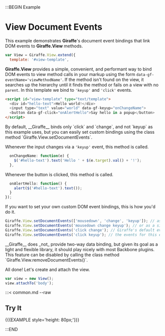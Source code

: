 :::BEGIN Example


# View Document Events

This example demonstrates __Giraffe__'s document event bindings that link DOM events
to __Giraffe.View__ methods.

```js
var View = Giraffe.View.extend({
  template: '#view-template',
```

__Giraffe.View__ provides a simple, convenient, and performant way to bind DOM
events to view method calls in your markup using the form
`data-gf-eventName='viewMethodName'`. If the method isn't found on the view, it
searches up the hierarchy until it finds the method or fails on a view with no
`parent`. In this template we bind to `'keyup'` and `'click'` events.

```html
<script id="view-template" type="text/template">
  <div id="hello-text">Hello world!</div>
  <input type="text" value="world" data-gf-keyup="onChangeName">
  <button data-gf-click="onAlertHello">Say hello in a popup</button>
</script>
```

<div class='note'>
By default, __Giraffe__ binds only `click` and `change`, and not `keyup` as this
example uses, but you can easily set custom bindings using the class method
`Giraffe.View.setDocumentEvents`.
</div>

Whenever the input changes via a `'keyup'` event, this method is called.

```js
  onChangeName: function(e) {
    $('#hello-text').text('Hello ' + $(e.target).val() + '!');
  },
```

Whenever the button is clicked, this method is called.

```js
  onAlertHello: function() {
    alert($('#hello-text').text());
  }
});
```

If you want to set your own custom DOM event bindings, this is how you'd do it.

```js
Giraffe.View.setDocumentEvents(['mousedown', 'change', 'keyup']); // as an array
Giraffe.View.setDocumentEvents('mousedown change keyup'); // or as a single string
Giraffe.View.setDocumentEvents('click change'); // Giraffe's default events
Giraffe.View.setDocumentEvents('click keyup'); // the events for this example
```

<div class="note">
__Giraffe__ does _not_ provide two-way data binding, but given its goal as a
light and flexible library, it should play nicely with most Backbone plugins.
This feature can be disabled by calling the class method
`Giraffe.View.removeDocumentEvents()`.
</div>

All done! Let's create and attach the view.

```js
var view = new View();
view.attachTo('body');
```

:::< common.md --raw

## Try It

{{{EXAMPLE style='height: 80px;'}}}


:::END

